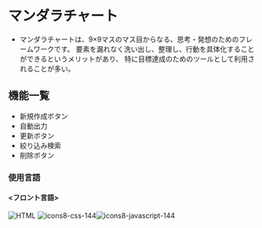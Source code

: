 # マンダラチャート
* マンダラチャートは、9×9マスのマス目からなる、思考・発想のためのフレームワークです。
  要素を漏れなく洗い出し、整理し、行動を具体化することができるというメリットがあり、
  特に目標達成のためのツールとして利用されることが多い。
## 機能一覧
* 新規作成ボタン
* 自動出力
* 更新ボタン
* 絞り込み検索
* 削除ボタン
### 使用言語
#### <フロント言語>
 ![HTML](https://github.com/user-attachments/assets/3205a63e-55b8-4fba-8bfe-f229a3e68854) ![icons8-css-144](https://github.com/user-attachments/assets/cae70792-abc7-4b8e-b0ce-ef0164a0e987)![icons8-javascript-144](https://github.com/user-attachments/assets/0c6e31ff-8326-4c31-8224-715204d6177a)
